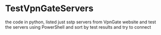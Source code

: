 # TestVpnGateServers
the code in python, listed just sstp servers from VpnGate website and test the servers using PowerShell and sort by test results and try to connect

